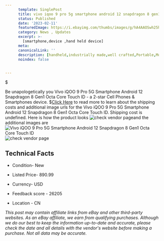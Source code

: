 ```yaml
---
      template: SinglePost
      title: vivo iqoo 9 pro 5g smartphone android 12 snapdragon 8 gen1 octa core touch id
      status: Published
      date: '2023-02-11'
      featuredImage: https://i.ebayimg.com/thumbs/images/g/hA4AAOSwh25h2llj/s-l225.jpg
      category: News , Updates
      excerpt: >-
        [smartphone,device ,hand held device]
      meta:
      canonicalLink: ''
      description: [handheld,industrially made,well crafted,Portable,Mobile,Compact,Convenient,Lightweight,Maneuverable,Man-portable,Miniature,Carriable,Hand-held,Light,Holdable,Transportable,Mobile device,Pocket-sized,On-the-go,Wireless,Cordless,Compact size,Convenient size, smartphone,device ,hand held device]
      noindex: false
      
        
---
```

$

Be unapologetically you Vivo iQOO 9 Pro 5G Smartphone Android 12 Snapdragon 8 Gen1 Octa Core Touch ID - a 2-star Cell Phones & Smartphones device.
$[Click Here](https://www.ebay.com/itm/203785884245?hash=item2f7295d255%3Ag%3AhA4AAOSwh25h2llj&mkevt=1&mkcid=1&mkrid=711-53200-19255-0&campid=%253CePNCampaignId%253E&customid=%253CreferenceId%253E&toolid=10049) to read more to learn about the shipping costs and additional image urls for the Vivo iQOO 9 Pro 5G Smartphone Android 12 Snapdragon 8 Gen1 Octa Core Touch ID. Shipping cost is undefined. Here is how the product looks ![check vendor page](https://i.ebayimg.com/thumbs/images/g/hA4AAOSwh25h2llj/s-l225.jpg)and the additional images are![Vivo iQOO 9 Pro 5G Smartphone Android 12 Snapdragon 8 Gen1 Octa Core Touch ID](https://i.ebayimg.com/images/g/hA4AAOSwh25h2llj/s-l960.jpg)![check vendor page](https://origin-galleryplus.ebayimg.com/ws/web/203785884245_2_0_1/225x225.jpg,https://origin-galleryplus.ebayimg.com/ws/web/203785884245_3_0_1/225x225.jpg,https://origin-galleryplus.ebayimg.com/ws/web/203785884245_4_0_1/225x225.jpg,https://origin-galleryplus.ebayimg.com/ws/web/203785884245_5_0_1/225x225.jpg,https://origin-galleryplus.ebayimg.com/ws/web/203785884245_6_0_1/225x225.jpg)



 ## Technical Facts 



     
      

 - Condition- New 


      

 - Listed Price- 890.99 


      

 - Currency- USD 


      

 - Feedback score - 26205 


      

 - Location - CN 


      
      

 *_This post may contain affiliate links from eBay and other third-party websites. As an eBay affiliate, we earn from qualifying purchases. Although we do our best to keep the information up-to-date and accurate, please check the date and all details with the vendor's website before making a purchase. Not all data may be accurate._*






